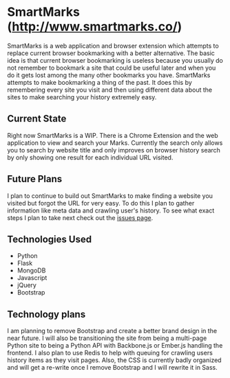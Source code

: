 # SmartMarks (http://www.smartmarks.co/)

SmartMarks is a web application and browser extension which attempts to replace current browser bookmarking with a better alternative. The basic idea is that current browser bookmarking is useless because you usually do not remember to bookmark a site that could be useful later and when you do it gets lost among the many other bookmarks you have. SmartMarks attempts to make bookmarking a thing of the past. It does this by remembering every site you visit and then using different data about the sites to make searching your history extremely easy.

## Current State

Right now SmartMarks is a WIP. There is a Chrome Extension and the web application to view and search your Marks. Currently the search only allows you to search by website title and only improves on browser history search by only showing one result for each individual URL visited.

## Future Plans

I plan to continue to build out SmartMarks to make finding a website you visited but forgot the URL for very easy. To do this I plan to gather information like meta data and crawling user's history. To see what exact steps I plan to take next check out the [issues page](https://github.com/srmor/smartmarks/issues).

## Technologies Used

* Python
* Flask
* MongoDB
* Javascript
* jQuery
* Bootstrap

## Technology plans

I am planning to remove Bootstrap and create a better brand design in the near future. I will also be transitioning the site from being a multi-page Python site to being a Python API with Backbone.js or Ember.js handling the frontend. I also plan to use Redis to help with queuing for crawling users history items as they visit pages. Also, the CSS is currently badly organized and will get a re-write once I remove Bootstrap and I will rewrite it in Sass.
